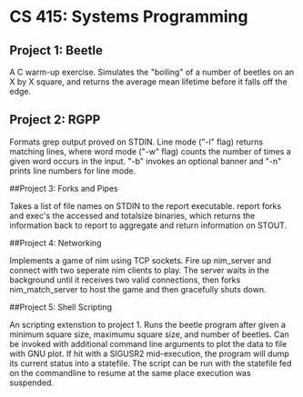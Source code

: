 # CS 415: Systems Programming 

## Project 1: Beetle

A C warm-up exercise. Simulates the "boiling" of a number of beetles on an X by X square, and returns the average mean lifetime before it falls off the edge.

## Project 2: RGPP

Formats grep output proved on STDIN. Line mode ("-l" flag) returns matching lines, where word mode ("-w" flag) counts the number of times a given word occurs in the input. "-b" invokes an optional banner and "-n" prints line numbers for line mode.

##Project 3: Forks and Pipes

Takes a list of file names on STDIN to the report executable. report forks and exec's the accessed and totalsize binaries, which returns the information back to report to aggregate and return information on STOUT.

##Project 4: Networking

Implements a game of nim using TCP sockets. Fire up nim_server and connect with two seperate nim clients to play. The server waits in the background until it receives two valid connections, then forks nim_match_server to host the game and then gracefully shuts down.

##Project 5: Shell Scripting

An scripting extenstion to project 1. Runs the beetle program after given a minimum square size, maximumu square size, and number of beetles. Can be invoked with additional command line arguments to plot the data to file with GNU plot. If hit with a SIGUSR2 mid-execution, the program will dump its current status into a statefile. The script can be run with the statefile fed on the commandline to resume at the same place execution was suspended.
